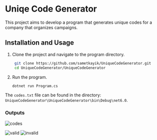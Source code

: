# Uniqe Code Generator

This project aims to develop a program that generates unique codes for a company that organizes campaigns.

## Installation and Usage

1. Clone the project and navigate to the program directory.

   ```bash
    git clone https://github.com/sametkayik/UniqueCodeGenerator.git
    cd UniqueCodeGenerator/UniqueCodeGenerator
    ```
2. Run the program.

    ```bash
    dotnet run Program.cs
    ```
The `codes.txt` file can be found in the directory: `UniqueCodeGenerator\UniqueCodeGenerator\bin\Debug\net6.0`.

### Outputs

![codes](https://github.com/sametkayik/UniqueCodeGenerator/assets/53970699/91aac098-359a-4dc2-abc9-25c4d66ec125)

![valid](https://github.com/sametkayik/UniqueCodeGenerator/assets/53970699/62af4b1a-4d35-4d8e-b22c-7731abc5f78e)
![invalid](https://github.com/sametkayik/UniqueCodeGenerator/assets/53970699/4c2b721c-4ccc-4244-90eb-e4209d6010d4)



